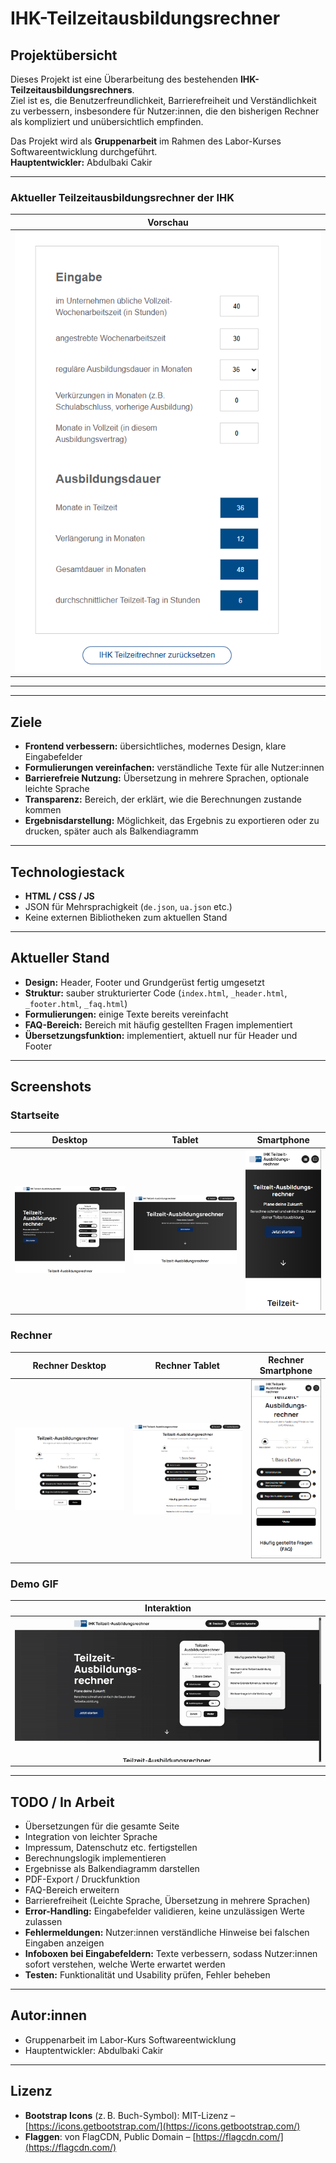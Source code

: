 # IHK-Teilzeitausbildungsrechner

## Projektübersicht

Dieses Projekt ist eine Überarbeitung des bestehenden **IHK-Teilzeitausbildungsrechners**.  
Ziel ist es, die Benutzerfreundlichkeit, Barrierefreiheit und Verständlichkeit zu verbessern, insbesondere für Nutzer:innen, die den bisherigen Rechner als kompliziert und unübersichtlich empfinden.

Das Projekt wird als **Gruppenarbeit** im Rahmen des Labor-Kurses Softwareentwicklung durchgeführt.  
**Hauptentwickler:** Abdulbaki Cakir

---

### Aktueller Teilzeitausbildungsrechner der IHK

| Vorschau |
|----------|
| ![Alter Teilzeitausbildungsrechner](assets/rechner_alt.png) |

---

---

## Ziele

- **Frontend verbessern:** übersichtliches, modernes Design, klare Eingabefelder  
- **Formulierungen vereinfachen:** verständliche Texte für alle Nutzer:innen  
- **Barrierefreie Nutzung:** Übersetzung in mehrere Sprachen, optionale leichte Sprache  
- **Transparenz:** Bereich, der erklärt, wie die Berechnungen zustande kommen  
- **Ergebnisdarstellung:** Möglichkeit, das Ergebnis zu exportieren oder zu drucken, später auch als Balkendiagramm  

---

## Technologiestack

- **HTML / CSS / JS**
- JSON für Mehrsprachigkeit (`de.json`, `ua.json` etc.)
- Keine externen Bibliotheken zum aktuellen Stand

---

## Aktueller Stand

- **Design:** Header, Footer und Grundgerüst fertig umgesetzt  
- **Struktur:** sauber strukturierter Code (`index.html`, `_header.html`, `_footer.html`, `_faq.html`)  
- **Formulierungen:** einige Texte bereits vereinfacht  
- **FAQ-Bereich:** Bereich mit häufig gestellten Fragen implementiert  
- **Übersetzungsfunktion:** implementiert, aktuell nur für Header und Footer  

---

## Screenshots

### Startseite

| Desktop | Tablet | Smartphone |
|---------|--------|------------|
| ![Desktop](assets/start_desktop.png) | ![Tablet](assets/start_tablet.png) | ![Smartphone](assets/start_smartphone.png) |

### Rechner

| Rechner Desktop | Rechner Tablet | Rechner Smartphone |
|-----------------|----------------|------------------|
| ![Rechner Desktop](assets/rechner_desktop.png) | ![Rechner Tablet](assets/rechner_tablet.png) | ![Rechner Smartphone](assets/rechner_smartphone.png) |

### Demo GIF

| Interaktion |
|------------------------|
| ![Demo GIF](assets/demo.gif) |


---

## TODO / In Arbeit

- Übersetzungen für die gesamte Seite  
- Integration von leichter Sprache  
- Impressum, Datenschutz etc. fertigstellen  
- Berechnungslogik implementieren  
- Ergebnisse als Balkendiagramm darstellen  
- PDF-Export / Druckfunktion  
- FAQ-Bereich erweitern  
- Barrierefreiheit (Leichte Sprache, Übersetzung in mehrere Sprachen)  
- **Error-Handling:** Eingabefelder validieren, keine unzulässigen Werte zulassen  
- **Fehlermeldungen:** Nutzer:innen verständliche Hinweise bei falschen Eingaben anzeigen  
- **Infoboxen bei Eingabefeldern:** Texte verbessern, sodass Nutzer:innen sofort verstehen, welche Werte erwartet werden  
- **Testen:** Funktionalität und Usability prüfen, Fehler beheben  

---

## Autor:innen

- Gruppenarbeit im Labor-Kurs Softwareentwicklung  
- Hauptentwickler: Abdulbaki Cakir

---

## Lizenz

- **Bootstrap Icons** (z. B. Buch-Symbol): MIT-Lizenz – [https://icons.getbootstrap.com/](https://icons.getbootstrap.com/)  
- **Flaggen**: von FlagCDN, Public Domain – [https://flagcdn.com/](https://flagcdn.com/)  
